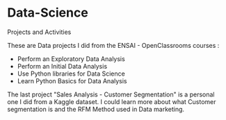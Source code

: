 # Data-Science
Projects and Activities

These are Data projects I did from the ENSAI - OpenClassrooms courses :

- Perform an Exploratory Data Analysis
- Perform an Initial Data Analysis
- Use Python libraries for Data Science
- Learn Python Basics for Data Analysis

The last project "Sales Analysis - Customer Segmentation" is a personal one I did from a Kaggle dataset. I could learn more about what Customer segmentation is and the RFM Method used in Data marketing.
